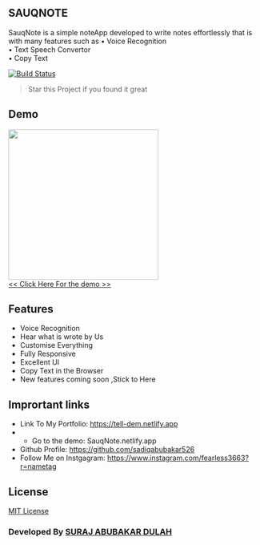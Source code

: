 ## SAUQNOTE

SauqNote is a simple noteApp developed to write notes effortlessly that is with many features such as 
• Voice Recognition<br>
• Text Speech Convertor<br>
• Copy Text <br>

[![Build Status](https://travis-ci.org/joemccann/dillinger.svg?branch=master)](http://savio.works/)

> Star this Project if you found it great

## Demo
<a href="https://SauqNote.netlify.app" target="_blank"><img src="https://media-private.canva.com/sXQuE/MAEEi6sXQuE/1/tl.png?response-expires=Tue%2C%2011%20Aug%202020%2013%3A36%3A32%20GMT&X-Amz-Algorithm=AWS4-HMAC-SHA256&X-Amz-Date=20200811T112109Z&X-Amz-SignedHeaders=host&X-Amz-Expires=8122&X-Amz-Credential=AKIAJWF6QO3UH4PAAJ6Q%2F20200811%2Fus-east-1%2Fs3%2Faws4_request&X-Amz-Signature=bf2ae9cc5e9e77dd5b7cb1c5422ac8279559fe82f1596627c27baacf541fe080" height="300px"><br><< Click Here For the demo >></a>

## Features

  - Voice Recognition<br>
  - Hear what is wrote by Us<br>
  - Customise Everything<br>
  - Fully Responsive <br>
  - Excellent UI<br>
  - Copy Text in the Browser<br>
  - New features coming soon ,Stick to Here

## Imprortant links
- Link To My Portfolio: https://tell-dem.netlify.app
- - Go to the demo: SauqNote.netlify.app
- Github Profile: https://github.com/sadiqabubakar526
- Follow Me on Instgagram: https://www.instagram.com/fearless3663?r=nametag

## License
<a href="https://github.com/sadiqabubakar526/SauqNote/blob/master/LICENSE.txt">MIT License</a>

### Developed By <a href="https://www.instagram.com/fearless3663?r=nametag">SURAJ ABUBAKAR DULAH</a>
